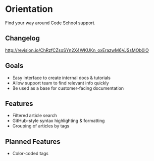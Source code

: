 # Orientation

Find your way around Code School support.

## Changelog
http://revision.io/ChRzfCZsoSYn2X4WKUKn_oxErazwM6VJSsMOb0iO

## Goals

* Easy interface to create internal docs & tutorials
* Allow support team to find relevant info quickly
* Be used as a base for customer-facing documentation

## Features

* Filtered article search
* GitHub-style syntax highlighting & formatting
* Grouping of articles by tags

## Planned Features
* Color-coded tags
